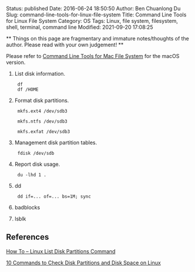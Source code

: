 Status: published
Date: 2016-06-24 18:50:50
Author: Ben Chuanlong Du
Slug: command-line-tools-for-linux-file-system
Title: Command Line Tools for Linux File System
Category: OS
Tags: Linux, file system, filesystem, shell, terminal, command line
Modified: 2021-09-20 17:08:25

**
Things on this page are
fragmentary and immature notes/thoughts of the author.
Please read with your own judgement!
**


Please refer to
[Command Line Tools for Mac File System](http://www.legendu.net/misc/blog/command-line-tools-for-mac-file-system/)
for the macOS version.


1. List disk information.

        df
        df /HOME

3. Format disk partitions.

        mkfs.ext4 /dev/sdb3

        mkfs.ntfs /dev/sdb3

        mkfs.exfat /dev/sdb3

2. Management disk partition tables.

        fdisk /dev/sdb

4. Report disk usage.

        du -lhd 1 .

5. dd

        dd if=... of=... bs=1M; sync

6. badblocks

7. lsblk

## References 

[How To – Linux List Disk Partitions Command](https://www.cyberciti.biz/faq/linux-list-disk-partitions-command/)

[10 Commands to Check Disk Partitions and Disk Space on Linux](https://www.binarytides.com/linux-command-check-disk-partitions/)
